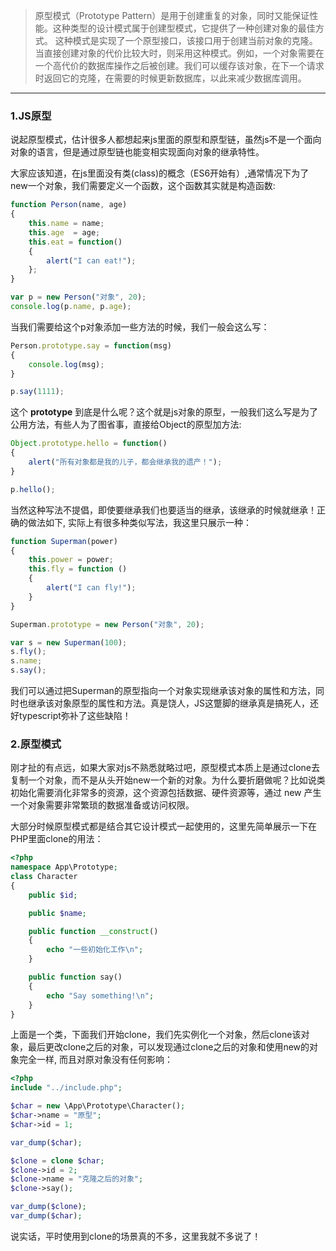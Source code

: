>原型模式（Prototype Pattern）是用于创建重复的对象，同时又能保证性能。这种类型的设计模式属于创建型模式，它提供了一种创建对象的最佳方式。
 这种模式是实现了一个原型接口，该接口用于创建当前对象的克隆。当直接创建对象的代价比较大时，则采用这种模式。例如，一个对象需要在一个高代价的数据库操作之后被创建。我们可以缓存该对象，在下一个请求时返回它的克隆，在需要的时候更新数据库，以此来减少数据库调用。
----
### 1.JS原型
说起原型模式，估计很多人都想起来js里面的原型和原型链，虽然js不是一个面向对象的语言，但是通过原型链也能变相实现面向对象的继承特性。

大家应该知道，在js里面没有类(class)的概念（ES6开始有）,通常情况下为了new一个对象，我们需要定义一个函数，这个函数其实就是构造函数:
```js
function Person(name, age)
{
    this.name = name;
    this.age  = age;
    this.eat = function()
    {
        alert("I can eat!");  
    };
}

var p = new Person("对象", 20);
console.log(p.name, p.age);
```
当我们需要给这个p对象添加一些方法的时候，我们一般会这么写：
```js
Person.prototype.say = function(msg)
{
	console.log(msg);
}

p.say(1111);
```
这个 **prototype** 到底是什么呢？这个就是js对象的原型，一般我们这么写是为了公用方法，有些人为了图省事，直接给Object的原型加方法:
```js
Object.prototype.hello = function()
{
    alert("所有对象都是我的儿子，都会继承我的遗产！");
}

p.hello();
```
当然这种写法不提倡，即使要继承我们也要适当的继承，该继承的时候就继承！正确的做法如下, 实际上有很多种类似写法，我这里只展示一种：
```js
function Superman(power)
{
    this.power = power;
    this.fly = function ()
    {
        alert("I can fly!");
    }
}

Superman.prototype = new Person("对象", 20);

var s = new Superman(100);
s.fly();
s.name;
s.say();
```
我们可以通过把Superman的原型指向一个对象实现继承该对象的属性和方法，同时也继承该对象原型的属性和方法。真是饶人，JS这蹩脚的继承真是搞死人，还好typescript弥补了这些缺陷！

### 2.原型模式
刚才扯的有点远，如果大家对js不熟悉就略过吧，原型模式本质上是通过clone去复制一个对象，而不是从头开始new一个新的对象。为什么要折磨做呢？比如说类初始化需要消化非常多的资源，这个资源包括数据、硬件资源等，通过 new 产生一个对象需要非常繁琐的数据准备或访问权限。

大部分时候原型模式都是结合其它设计模式一起使用的，这里先简单展示一下在PHP里面clone的用法：
```php
<?php
namespace App\Prototype;
class Character
{
    public $id;

    public $name;

    public function __construct()
    {
        echo "一些初始化工作\n";
    }

    public function say()
    {
        echo "Say something!\n";
    }
}
```
上面是一个类，下面我们开始clone，我们先实例化一个对象，然后clone该对象，最后更改clone之后的对象，可以发现通过clone之后的对象和使用new的对象完全一样, 而且对原对象没有任何影响：
```php
<?php
include "../include.php";

$char = new \App\Prototype\Character();
$char->name = "原型";
$char->id = 1;

var_dump($char);

$clone = clone $char;
$clone->id = 2;
$clone->name = "克隆之后的对象";
$clone->say();

var_dump($clone);
var_dump($char);
```
说实话，平时使用到clone的场景真的不多，这里我就不多说了！
